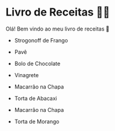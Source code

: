 # Livro de Receitas :man_cook:

Olá! Bem vindo ao meu livro de receitas :wave:

- Strogonoff de Frango

- Pavê

- Bolo de Chocolate

- Vinagrete

- Macarrão na Chapa

- Torta de Abacaxi

- Macarrão na Chapa

- Torta de Morango
